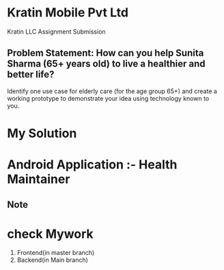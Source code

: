 # Kratin Mobile Pvt Ltd
Kratin LLC Assignment Submission 

## Problem Statement: How can you help Sunita Sharma (65+ years old) to live a healthier and better life? 
Identify one use case for elderly care (for the age group 65+) and create a working prototype to demonstrate your idea using technology known to you.

# My Solution
# Android Application :- Health Maintainer

## Note
# check Mywork
1) Frontend(in master branch)
2) Backend(in Main branch)






